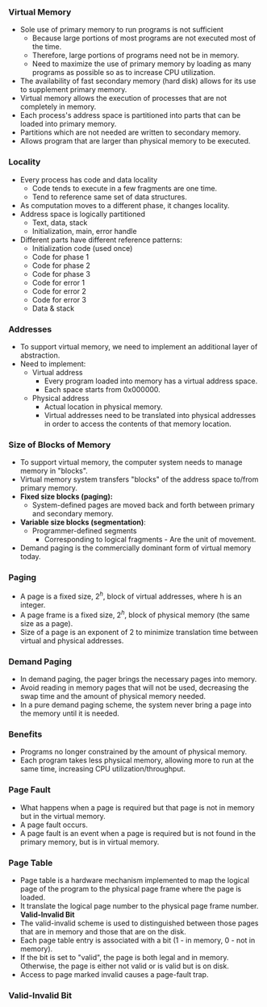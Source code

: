### Virtual Memory
- Sole use of primary memory to run programs is not sufficient
	- Because large portions of most programs are not executed most of the time.
	- Therefore, large portions of programs need not be in memory.
	- Need to maximize the use of primary memory by loading as many programs as possible so as to increase CPU utilization.
- The availability of fast secondary memory (hard disk) allows for its use to supplement primary memory.
- Virtual memory allows the execution of processes that are not completely in memory.
- Each process's address space is partitioned into parts that can be loaded into primary memory.
- Partitions which are not needed are written to secondary memory.
- Allows program that are larger than physical memory to be executed.

### Locality
- Every process has code and data locality
	- Code tends to execute in a few fragments are one time.
	- Tend to reference same set of data structures.
- As computation moves to a different phase, it changes locality.
- Address space is logically partitioned
	- Text, data, stack
	- Initialization, main, error handle
- Different parts have different reference patterns:
	- Initialization code (used once)
	- Code for phase 1
	- Code for phase 2
	- Code for phase 3
	- Code for error 1
	- Code for error 2
	- Code for error 3
	- Data & stack

### Addresses
- To support virtual memory, we need to implement an additional layer of abstraction.
- Need to implement:
	- Virtual address
		- Every program loaded into memory has a virtual address space.
		- Each space starts from 0x000000.
	- Physical address
		- Actual location in physical memory.
		- Virtual addresses need to be translated into physical addresses in order to access the contents of that memory location.

### Size of Blocks of Memory
- To support virtual memory, the computer system needs to manage memory in "blocks".
- Virtual memory system transfers "blocks" of the address space to/from primary memory.
- **Fixed size blocks (paging):**
	- System-defined pages are moved back and forth between primary and secondary memory.
- **Variable size blocks (segmentation)**:
	- Programmer-defined segments 
		- Corresponding to logical fragments - Are the unit of movement.
- Demand paging is the commercially dominant form of virtual memory today.

### Paging
- A page is a fixed size, $2^h$, block of virtual addresses, where h is an integer.
- A page frame is a fixed size, $2^h$, block of physical memory (the same size as a page).
- Size of a page is an exponent of 2 to minimize translation time between virtual and physical addresses.

### Demand Paging
- In demand paging, the pager brings the necessary pages into memory.
- Avoid reading in memory pages that will not be used, decreasing the swap time and the amount of physical memory needed.
- In a pure demand paging scheme, the system never bring a page into the memory until it is needed.

### Benefits
- Programs no longer constrained by the amount of physical memory.
- Each program takes less physical memory, allowing more to run at the same time, increasing CPU utilization/throughput.

### Page Fault
- What happens when a page is required but that page is not in memory but in the virtual memory.
- A page fault occurs.
- A page fault is an event when a page is required but is not found in the primary memory, but is in virtual memory.

### Page Table
- Page table is a hardware mechanism implemented to map the logical page of the program to the physical page frame where the page is loaded.
- It translate the logical page number to the physical page frame number.
**Valid-Invalid Bit**
- The valid-invalid scheme is used to distinguished between those pages that are in memory and those that are on the disk.
- Each page table entry is associated with a bit (1 - in memory, 0 - not in memory).
- If the bit is set to "valid", the page is both legal and in memory. Otherwise, the page is either not valid or is valid but is on disk.
- Access to page marked invalid causes a page-fault trap.

### Valid-Invalid Bit
